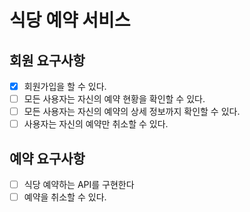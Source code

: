 # 식당 예약 서비스

## 회원 요구사항
- [x] 회원가입을 할 수 있다.
- [ ] 모든 사용자는 자신의 예약 현황을 확인할 수 있다.
- [ ] 모든 사용자는 자신의 예약의 상세 정보까지 확인할 수 있다.
- [ ] 사용자는 자신의 예약만 취소할 수 있다.

## 예약 요구사항
- [ ] 식당 예약하는 API를 구현한다
- [ ] 예약을 취소할 수 있다.